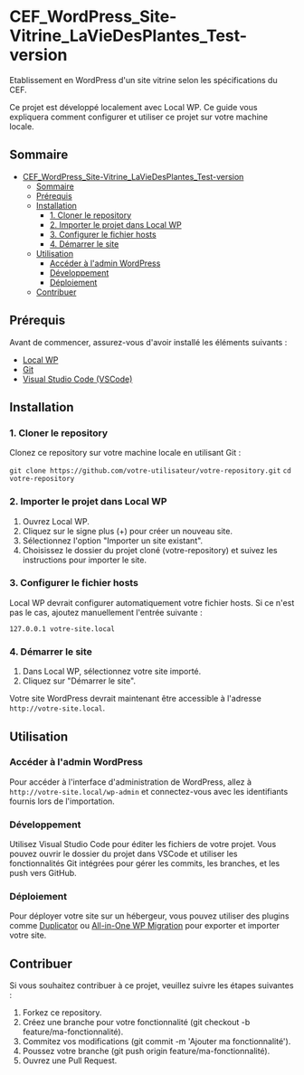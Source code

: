 # CEF_WordPress_Site-Vitrine_LaVieDesPlantes_Test-version

Etablissement en WordPress d'un site vitrine selon les spécifications du CEF.

Ce projet est développé localement avec Local WP. Ce guide vous expliquera comment configurer et utiliser ce projet sur votre machine locale.

## Sommaire

- [CEF\_WordPress\_Site-Vitrine\_LaVieDesPlantes\_Test-version](#cef_wordpress_site-vitrine_laviedesplantes_test-version)
  - [Sommaire](#sommaire)
  - [Prérequis](#prérequis)
  - [Installation](#installation)
    - [1. Cloner le repository](#1-cloner-le-repository)
    - [2. Importer le projet dans Local WP](#2-importer-le-projet-dans-local-wp)
    - [3. Configurer le fichier hosts](#3-configurer-le-fichier-hosts)
    - [4. Démarrer le site](#4-démarrer-le-site)
  - [Utilisation](#utilisation)
    - [Accéder à l'admin WordPress](#accéder-à-ladmin-wordpress)
    - [Développement](#développement)
    - [Déploiement](#déploiement)
  - [Contribuer](#contribuer)

## Prérequis

Avant de commencer, assurez-vous d'avoir installé les éléments suivants :

- [Local WP](https://localwp.com/)
- [Git](https://git-scm.com/)
- [Visual Studio Code (VSCode)](https://code.visualstudio.com/)

## Installation

### 1. Cloner le repository

Clonez ce repository sur votre machine locale en utilisant Git :

`git clone https://github.com/votre-utilisateur/votre-repository.git`
`cd votre-repository`

### 2. Importer le projet dans Local WP

1. Ouvrez Local WP.
2. Cliquez sur le signe plus (+) pour créer un nouveau site.
3. Sélectionnez l'option "Importer un site existant".
4. Choisissez le dossier du projet cloné (votre-repository) et suivez les instructions pour importer le site.

### 3. Configurer le fichier hosts

Local WP devrait configurer automatiquement votre fichier hosts. Si ce n'est pas le cas, ajoutez manuellement l'entrée suivante :

`127.0.0.1 votre-site.local`

### 4. Démarrer le site

1. Dans Local WP, sélectionnez votre site importé.
2. Cliquez sur "Démarrer le site".

Votre site WordPress devrait maintenant être accessible à l'adresse `http://votre-site.local`.

## Utilisation

### Accéder à l'admin WordPress

Pour accéder à l'interface d'administration de WordPress, allez à `http://votre-site.local/wp-admin` et connectez-vous avec les identifiants fournis lors de l'importation.

### Développement

Utilisez Visual Studio Code pour éditer les fichiers de votre projet. Vous pouvez ouvrir le dossier du projet dans VSCode et utiliser les fonctionnalités Git intégrées pour gérer les commits, les branches, et les push vers GitHub.

### Déploiement

Pour déployer votre site sur un hébergeur, vous pouvez utiliser des plugins comme [Duplicator](https://wordpress.org/plugins/duplicator/) ou [All-in-One WP Migration](https://wordpress.org/plugins/all-in-one-wp-migration/) pour exporter et importer votre site.

## Contribuer

Si vous souhaitez contribuer à ce projet, veuillez suivre les étapes suivantes :

1. Forkez ce repository.
2. Créez une branche pour votre fonctionnalité (git checkout -b feature/ma-fonctionnalité).
3. Commitez vos modifications (git commit -m 'Ajouter ma fonctionnalité').
4. Poussez votre branche (git push origin feature/ma-fonctionnalité).
5. Ouvrez une Pull Request.
